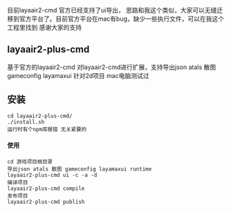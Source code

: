 目前layaair2-cmd 官方已经支持了ui导出， 思路和我这个类似，大家可以无缝迁移到官方平台了。目前官方平台在mac有bug，缺少一些执行文件，可以在我这个工程里找到
感谢大家的支持

## layaair2-plus-cmd
基于官方的layaair2-cmd
对layaair2-cmd进行扩展，支持导出json atals 散图 gameconfig layamaxui
针对2d项目  mac电脑测试过


## 安装
```
cd layaair2-plus-cmd/
./install.sh
运行时有个npm库报错 无关紧要的
```


#### 使用
```
cd 游戏项目根目录
导出json atals 散图 gameconfig layamaxui runtime
layaair2-plus-cmd ui -c -a -d
编译项目
layaair2-plus-cmd compile
发布项目
layaair2-plus-cmd publish 
```





